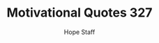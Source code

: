 ---
image: /assets/img/mq/mq_327_einstein.png
title: Motivational Quotes 327
categories:
  - Motivational Quotes
author: Hope Staff
notes: Motivational Quotes 327
embed: >-
  EMBED_GOES_HERE
transcript: >-
  SOME LINES OF TEXT START HERE
---
